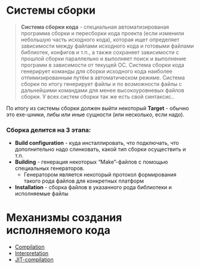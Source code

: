 # Системы сборки
> **Система сборки кода** - специальная автоматизированая программа сборки и пересборки кода проекта (если изменили небольшую часть исходного кода), которая ищет определяет зависимости между файлами исходного кода и готовыми файлами библиотек, конфигов и т.п., а также сохраняет зависимости с прошлой сборки параллельно и выполняет поиск и выполнение программ в зависимости от текущей ОС. Система сборки кода генерирует команды для сборки исходного кода наиболее отпимизированным путём в автоматическом режиме. Система сборки по итогу генерирует файлы и по возможности файлы с дальнейшими командами для менее высокоуровневых файлов сборки. У всех систем сборки так же есть свой синтаксис..

По итогу из системы сборки должен выйти некоторый **Target** - обычно это ехе-шники, либы или иные сущности (или несколько, если надо).
### Сборка делится на 3 этапа:
- **Build configuration** - куда инсталлировать, что подключать, что дополнительно надо слинковать, какой тип сборки осуществить и т.п.
- **Building** - генерация некоторых “Make”-файлов с помощью специальных генераторов.
    - Генератором является некоторый протокол формирования такого рода файлов для конкретных платформ
- **Installation** - сборка файлов в указанного рода библиотеки и исполняемые файлы
# Механизмы создания исполняемого кода
* [Compilation](resources/compilation.md)
* [Interpretation](resources/interpretation.md)
* [JIT-compilation](resources/jit.md)